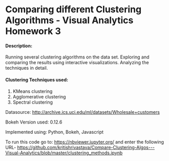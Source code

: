 # Comparing different Clustering Algorithms - Visual Analytics Homework 3

#### Description:

Running several clustering algorithms on the data set. Exploring and comparing the results using interactive visualizations. Analyzing the techniques in detail.

#### Clustering Techniques used:

1. KMeans clustering
2. Agglomerative clustering
3. Spectral clustering

Datasource: http://archive.ics.uci.edu/ml/datasets/Wholesale+customers

Bokeh Version used: 0.12.6

Implemented using: Python, Bokeh, Javascript

To run this code go to: https://nbviewer.jupyter.org/ and enter the following URL-
https://github.com/kritishrivastava/Compare-Clustering-Algos---Visual-Analytics/blob/master/clustering_methods.ipynb
